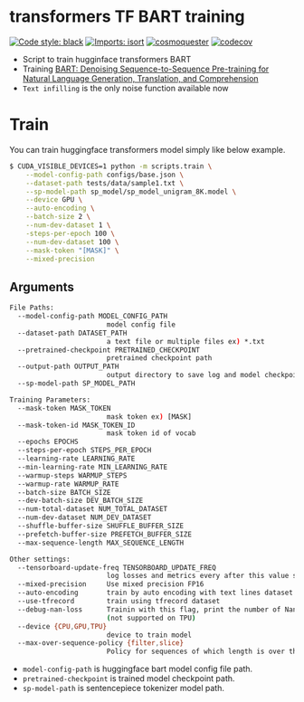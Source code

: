 # transformers TF BART training

[![Code style: black](https://img.shields.io/badge/code%20style-black-000000.svg)](https://github.com/psf/black)
[![Imports: isort](https://img.shields.io/badge/%20imports-isort-%231674b1?style=flat&labelColor=ef8336)](https://pycqa.github.io/isort/)
[![cosmoquester](https://circleci.com/gh/cosmoquester/transformers-bart-training.svg?style=svg)](https://app.circleci.com/pipelines/github/cosmoquester/transformers-bart-training)
[![codecov](https://codecov.io/gh/cosmoquester/transformers-bart-training/branch/master/graph/badge.svg?token=FT7NreB8Ku)](https://codecov.io/gh/cosmoquester/transformers-bart-training)

- Script to train hugginface transformers BART
- Training [BART: Denoising Sequence-to-Sequence Pre-training for Natural Language Generation, Translation, and Comprehension](https://arxiv.org/abs/1910.13461)
- `Text infilling` is the only noise function available now

# Train

You can train huggingface transformers model simply like below example.

```sh
$ CUDA_VISIBLE_DEVICES=1 python -m scripts.train \
    --model-config-path configs/base.json \
    --dataset-path tests/data/sample1.txt \
    --sp-model-path sp_model/sp_model_unigram_8K.model \
    --device GPU \
    --auto-encoding \
    --batch-size 2 \
    --num-dev-dataset 1 \
    -steps-per-epoch 100 \
    --num-dev-dataset 100 \
    --mask-token "[MASK]" \
    --mixed-precision
```

## Arguments

```sh
File Paths:
  --model-config-path MODEL_CONFIG_PATH
                        model config file
  --dataset-path DATASET_PATH
                        a text file or multiple files ex) *.txt
  --pretrained-checkpoint PRETRAINED_CHECKPOINT
                        pretrained checkpoint path
  --output-path OUTPUT_PATH
                        output directory to save log and model checkpoints
  --sp-model-path SP_MODEL_PATH

Training Parameters:
  --mask-token MASK_TOKEN
                        mask token ex) [MASK]
  --mask-token-id MASK_TOKEN_ID
                        mask token id of vocab
  --epochs EPOCHS
  --steps-per-epoch STEPS_PER_EPOCH
  --learning-rate LEARNING_RATE
  --min-learning-rate MIN_LEARNING_RATE
  --warmup-steps WARMUP_STEPS
  --warmup-rate WARMUP_RATE
  --batch-size BATCH_SIZE
  --dev-batch-size DEV_BATCH_SIZE
  --num-total-dataset NUM_TOTAL_DATASET
  --num-dev-dataset NUM_DEV_DATASET
  --shuffle-buffer-size SHUFFLE_BUFFER_SIZE
  --prefetch-buffer-size PREFETCH_BUFFER_SIZE
  --max-sequence-length MAX_SEQUENCE_LENGTH

Other settings:
  --tensorboard-update-freq TENSORBOARD_UPDATE_FREQ
                        log losses and metrics every after this value step
  --mixed-precision     Use mixed precision FP16
  --auto-encoding       train by auto encoding with text lines dataset
  --use-tfrecord        train using tfrecord dataset
  --debug-nan-loss      Trainin with this flag, print the number of Nan loss
                        (not supported on TPU)
  --device {CPU,GPU,TPU}
                        device to train model
  --max-over-sequence-policy {filter,slice}
                        Policy for sequences of which length is over the max
```
- `model-config-path` is huggingface bart model config file path.
- `pretrained-checkpoint` is trained model checkpoint path.
- `sp-model-path` is sentencepiece tokenizer model path.
